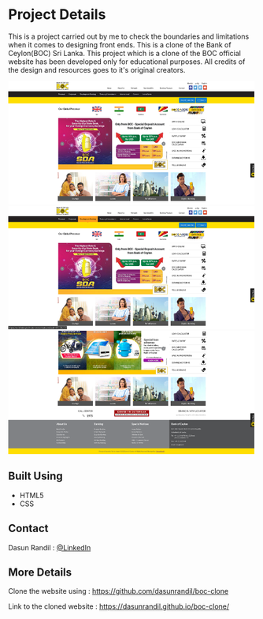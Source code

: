 # <b>Project Details</b>

<p>This is a project carried out by me to check the boundaries and limitations when it comes to designing front ends. This is a clone of the Bank of Ceylon(BOC) Sri Lanka. This project which is a clone of the BOC official website has been developed only for educational purposes. All credits of the design and resources goes to it's original creators.</p>


<img src="img/img1.png" width="500px" height="250px">
<img src="img/img2.png" width="500px" height="250px">
<img src="img/img3.png" width="500px" height="250px">

## <b>Built Using</b>

* HTML5 
* CSS 

## <b>Contact</b>

Dasun Randil : [@LinkedIn](https://www.linkedin.com/in/dasun-randil-5a342123a) <br>

## <b>More Details</b>

Clone the website using : https://github.com/dasunrandil/boc-clone

Link to the cloned website : https://dasunrandil.github.io/boc-clone/



